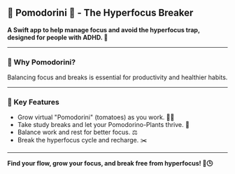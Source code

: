 ## 🍅 Pomodorini 🍅 - The Hyperfocus Breaker  

**A Swift app to help manage focus and avoid the hyperfocus trap, designed for people with ADHD. 🌱**  

---

### 🧠 Why Pomodorini?  
Balancing focus and breaks is essential for productivity and healthier habits.  

---

### 🚀 Key Features  
- Grow virtual "Pomodorini" (tomatoes) as you work. 🍅💦  
- Take study breaks and let your Pomodorino-Plants thrive. 🌱  
- Balance work and rest for better focus. ⚖️  
- Break the hyperfocus cycle and recharge. ✂️  

---

**Find your flow, grow your focus, and break free from hyperfocus! 🍅🕒**  

